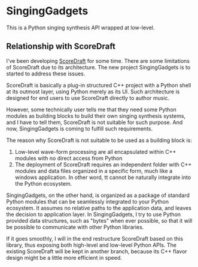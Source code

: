 SingingGadgets
================

This is a Python singing synthesis API wrapped at low-level.

## Relationship with ScoreDraft

I've been developing [ScoreDraft](https://github.com/fynv/ScoreDraft) for some time. 
There are some limitations of ScoreDraft due to its architecture.
The new project SingingGadgets is to started to address these issues.

ScoreDraft is basically a plug-in structured C++ project with a Python shell at its outmost layer, using Python merely as its UI. Such architecture is designed for end users to use ScoreDraft directly to author music. 

However, some technically user tells me that they need some Python modules as building blocks to build their own singing synthesis systems, and I have to tell them, ScoreDraft is not suitable for such purpose. And now, SingingGadgets is coming to fulfill such requirements.

The reason why ScoreDraft is not suitable to be used as a building block is:

1. Low-level wave-form processing are all encapsulated within C++ modules with no direct access from Python
2. The deployment of ScoreDraft requires an independent folder with C++ modules and data files organized in a specific form, much like a windows application. In other word, tt cannot be naturally integrate into the Python ecosystem.

SingingGadgets, on the other hand, is organized as a package of standard Python modules that can be seamlessly integrated to your Python ecosystem. It assumes no relative paths to the application data, and leaves the decision to application layer. In SingingGadgets, I try to use Python provided data structures, such as "bytes" when ever possible, so that it will be possible to communicate with other Python libraries.

If it goes smoothly, I will in the end restructure ScoreDraft based on this library, thus exposing both high-level and low-level Python APIs. The existing ScoreDraft will be kept in another branch, because its C++ flavor design might be a little more efficient in speed.
